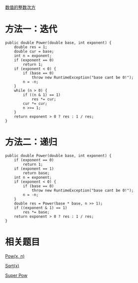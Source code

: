 [数值的整数次方](https://www.nowcoder.com/practice/1a834e5e3e1a4b7ba251417554e07c00?tpId=13&tqId=11165&tPage=1&rp=1&ru=/ta/coding-interviews&qru=/ta/coding-interviews/question-ranking&from=cyc_github) 

# 方法一：迭代

    public double Power(double base, int exponent) {
        double res = 1;
        double cur = base;
        int n = exponent;
        if (exponent == 0)
            return 1;
        if (exponent < 0) {
            if (base == 0)
                throw new RuntimeException("base cant be 0!");
            n = -n;
        }
        while (n > 0) {
            if ((n & 1) == 1)
                res *= cur;
            cur *= cur;
            n >>= 1;
        }
        return exponent > 0 ? res : 1 / res;
    }
    
# 方法二：递归

    public double Power(double base, int exponent) {
        if (exponent == 0) 
            return 1;
        if (exponent == 1) 
            return base;
        int n = exponent;
        if (exponent < 0) {
            if (base == 0)
                throw new RuntimeException("base cant be 0!");
            n = -n;
        }
        double res = Power(base * base, n >> 1);
        if ((exponent & 1) == 1)
            res *= base;
        return exponent > 0 ? res : 1 / res;
    }
    
# 相关题目

[Pow(x, n)](https://leetcode.com/problems/powx-n/)

[Sqrt(x)](https://leetcode.com/problems/sqrtx/)

[Super Pow](https://leetcode.com/problems/super-pow/)
